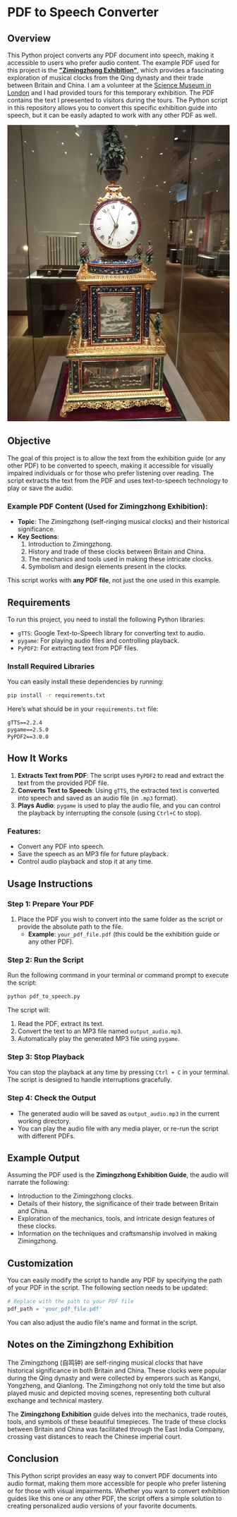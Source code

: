 # PDF to Speech Converter

## Overview

This Python project converts any PDF document into speech, making it accessible to users who prefer audio content. The example PDF used for this project is the [**"Zimingzhong Exhibition"**](https://www.sciencemuseum.org.uk/what-was-on/zimingzhong), which provides a fascinating exploration of musical clocks from the Qing dynasty and their trade between Britain and China. I am a volunteer at the [Science Museum in London](https://www.sciencemuseum.org.uk/) and I had provided tours for this temporary exhibition. The PDF contains the text I preesented to visitors during the tours. The Python script in this repository allows you to convert this specific exhibition guide into speech, but it can be easily adapted to work with any other PDF as well.


![Zimingzhong](zimingzhong.jpg)


## Objective

The goal of this project is to allow the text from the exhibition guide (or any other PDF) to be converted to speech, making it accessible for visually impaired individuals or for those who prefer listening over reading. The script extracts the text from the PDF and uses text-to-speech technology to play or save the audio.

### Example PDF Content (Used for Zimingzhong Exhibition):
- **Topic**: The Zimingzhong (self-ringing musical clocks) and their historical significance.
- **Key Sections**: 
  1. Introduction to Zimingzhong.
  2. History and trade of these clocks between Britain and China.
  3. The mechanics and tools used in making these intricate clocks.
  4. Symbolism and design elements present in the clocks.

This script works with **any PDF file**, not just the one used in this example.

## Requirements

To run this project, you need to install the following Python libraries:

- `gTTS`: Google Text-to-Speech library for converting text to audio.
- `pygame`: For playing audio files and controlling playback.
- `PyPDF2`: For extracting text from PDF files.

### Install Required Libraries

You can easily install these dependencies by running:

```bash
pip install -r requirements.txt
```

Here’s what should be in your `requirements.txt` file:

```
gTTS==2.2.4
pygame==2.5.0
PyPDF2==3.0.0
```

## How It Works

1. **Extracts Text from PDF**: The script uses `PyPDF2` to read and extract the text from the provided PDF file.
2. **Converts Text to Speech**: Using `gTTS`, the extracted text is converted into speech and saved as an audio file (in `.mp3` format).
3. **Plays Audio**: `pygame` is used to play the audio file, and you can control the playback by interrupting the console (using `Ctrl+C` to stop).

### Features:
- Convert any PDF into speech.
- Save the speech as an MP3 file for future playback.
- Control audio playback and stop it at any time.

## Usage Instructions

### Step 1: Prepare Your PDF

1. Place the PDF you wish to convert into the same folder as the script or provide the absolute path to the file.
   - **Example**: `your_pdf_file.pdf` (this could be the exhibition guide or any other PDF).

### Step 2: Run the Script

Run the following command in your terminal or command prompt to execute the script:

```bash
python pdf_to_speech.py
```

The script will:
1. Read the PDF, extract its text.
2. Convert the text to an MP3 file named `output_audio.mp3`.
3. Automatically play the generated MP3 file using `pygame`.

### Step 3: Stop Playback

You can stop the playback at any time by pressing `Ctrl + C` in your terminal. The script is designed to handle interruptions gracefully.

### Step 4: Check the Output

- The generated audio will be saved as `output_audio.mp3` in the current working directory.
- You can play the audio file with any media player, or re-run the script with different PDFs.

## Example Output

Assuming the PDF used is the **Zimingzhong Exhibition Guide**, the audio will narrate the following:

- Introduction to the Zimingzhong clocks.
- Details of their history, the significance of their trade between Britain and China.
- Exploration of the mechanics, tools, and intricate design features of these clocks.
- Information on the techniques and craftsmanship involved in making Zimingzhong.

## Customization

You can easily modify the script to handle any PDF by specifying the path of your PDF in the script. The following section needs to be updated:

```python
# Replace with the path to your PDF file
pdf_path = 'your_pdf_file.pdf'
```

You can also adjust the audio file's name and format in the script.

## Notes on the Zimingzhong Exhibition

The Zimingzhong (自鸣钟) are self-ringing musical clocks that have historical significance in both Britain and China. These clocks were popular during the Qing dynasty and were collected by emperors such as Kangxi, Yongzheng, and Qianlong. The Zimingzhong not only told the time but also played music and depicted moving scenes, representing both cultural exchange and technical mastery.

The **Zimingzhong Exhibition** guide delves into the mechanics, trade routes, tools, and symbols of these beautiful timepieces. The trade of these clocks between Britain and China was facilitated through the East India Company, crossing vast distances to reach the Chinese imperial court.

## Conclusion

This Python script provides an easy way to convert PDF documents into audio format, making them more accessible for people who prefer listening or for those with visual impairments. Whether you want to convert exhibition guides like this one or any other PDF, the script offers a simple solution to creating personalized audio versions of your favorite documents.


